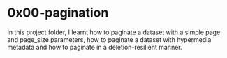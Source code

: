 # 0x00-pagination
In this project folder, I learnt how to paginate a dataset with a simple page
and page_size parameters, how to paginate a dataset with hypermedia metadata and
how to paginate in a deletion-resilient manner.